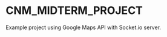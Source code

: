 <snippet>
  <content>

# CNM_MIDTERM_PROJECT

Example project using Google Maps API with Socket.io server.
  </content>
</snippet>
